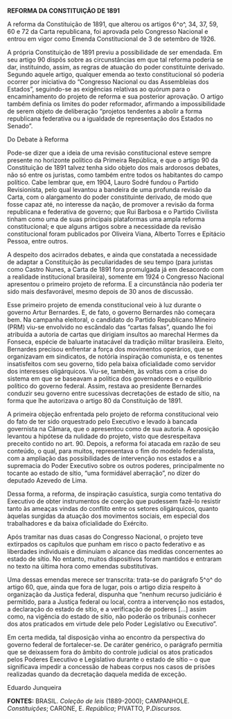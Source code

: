 **REFORMA DA CONSTITUIÇÃO DE 1891**

A reforma da Constituição de 1891, que alterou os artigos 6^o^, 34, 37,
59, 60 e 72 da Carta republicana, foi aprovada pelo Congresso Nacional e
entrou em vigor como Emenda Constitucional de 3 de setembro de 1926.

A própria Constituição de 1891 previu a possibilidade de ser emendada.
Em seu artigo 90 dispôs sobre as circunstâncias em que tal reforma
poderia se dar, instituindo, assim, as regras de atuação do poder
constituinte derivado. Segundo aquele artigo, qualquer emenda ao texto
constitucional só poderia ocorrer por iniciativa do “Congresso Nacional
ou das Assembleias dos Estados”, seguindo-se as exigências relativas ao
quórum para o encaminhamento do projeto de reforma e sua posterior
aprovação. O artigo também definia os limites do poder reformador,
afirmando a impossibilidade de serem objeto de deliberação “projetos
tendentes a abolir a forma republicana federativa ou a igualdade de
representação dos Estados no Senado”.

Do Debate à Reforma

Pode-se dizer que a ideia de uma revisão constitucional esteve sempre
presente no horizonte político da Primeira República, e que o artigo 90
da Constituição de 1891 talvez tenha sido objeto dos mais ardorosos
debates, não só entre os juristas, como também entre todos os habitantes
do campo político. Cabe lembrar que, em 1904, Lauro Sodré fundou o
Partido Revisionista, pelo qual levantou a bandeira de uma profunda
revisão da Carta, com o alargamento do poder constituinte derivado, de
modo que fosse capaz até, no interesse da nação, de promover a revisão
da forma republicana e federativa de governo; que Rui Barbosa e o
Partido Civilista tinham como uma de suas principais plataformas uma
ampla reforma constitucional; e que alguns artigos sobre a necessidade
da revisão constitucional foram publicados por Oliveira Viana, Alberto
Torres e Epitácio Pessoa, entre outros.

A despeito dos acirrados debates, e ainda que constatada a necessidade
de adaptar a Constituição às peculiaridades de seu tempo (para juristas
como Castro Nunes, a Carta de 1891 fora promulgada já em desacordo com a
realidade institucional brasileira), somente em 1924 o Congresso
Nacional apresentou o primeiro projeto de reforma. E a circunstância não
poderia ter sido mais desfavorável, mesmo depois de 30 anos de
discussão.

Esse primeiro projeto de emenda constitucional veio à luz durante o
governo Artur Bernardes. E, de fato, o governo Bernardes não começara
bem. Na campanha eleitoral, o candidato do Partido Republicano Mineiro
(PRM) viu-se envolvido no escândalo das “cartas falsas”, quando lhe foi
atribuída a autoria de cartas que dirigiam insultos ao marechal Hermes
da Fonseca, espécie de baluarte inatacável da tradição militar
brasileira. Eleito, Bernardes precisou enfrentar a força dos movimentos
operários, que se organizavam em sindicatos, de notória inspiração
comunista, e os tenentes insatisfeitos com seu governo, tido pela baixa
oficialidade como servidor dos interesses oligárquicos. Viu-se, também,
às voltas com a crise do sistema em que se baseavam a política dos
governadores e o equilíbrio político do governo federal. Assim, restava
ao presidente Bernardes conduzir seu governo entre sucessivas
decretações de estado de sítio, na forma que lhe autorizava o artigo 80
da Constituição de 1891.

A primeira objeção enfrentada pelo projeto de reforma constitucional
veio do fato de ter sido orquestrado pelo Executivo e levado à bancada
governista na Câmara, que o apresentou como de sua autoria. A oposição
levantou a hipótese da nulidade do projeto, visto que desrespeitava
preceito contido no art. 90. Depois, a reforma foi atacada em razão de
seu conteúdo, o qual, para muitos, representava o fim do modelo
federalista, com a ampliação das possibilidades de intervenção nos
estados e a supremacia do Poder Executivo sobre os outros poderes,
principalmente no tocante ao estado de sítio, “uma formidável
aberração”, no dizer do deputado Azevedo de Lima.

Dessa forma, a reforma, de inspiração casuística, surgia como tentativa
do Executivo de obter instrumentos de coerção que pudessem fazê-lo
resistir tanto às ameaças vindas do conflito entre os setores
oligárquicos, quanto àquelas surgidas da atuação dos movimentos sociais,
em especial dos trabalhadores e da baixa oficialidade do Exército.

Após tramitar nas duas casas do Congresso Nacional, o projeto teve
extirpados os capítulos que punham em risco o pacto federativo e as
liberdades individuais e diminuíam o alcance das medidas concernentes ao
estado de sítio. No entanto, muitos dispositivos foram mantidos e
entraram no texto na última hora como emendas substitutivas.

Uma dessas emendas merece ser transcrita: trata-se do parágrafo 5^o^ do
artigo 60, que, ainda que fora de lugar, pois o artigo dizia respeito à
organização da Justiça federal, dispunha que “nenhum recurso judiciário
é permitido, para a Justiça federal ou local, contra a intervenção nos
estados, a declaração do estado de sítio, e a verificação de poderes
[...] assim como, na vigência do estado de sítio, não poderão os
tribunais conhecer dos atos praticados em virtude dele pelo Poder
Legislativo ou Executivo”.

Em certa medida, tal disposição vinha ao encontro da perspectiva do
governo federal de fortalecer-se. De caráter genérico, o parágrafo
permitia que se deixassem fora do âmbito do controle judicial os atos
praticados pelos Poderes Executivo e Legislativo durante o estado de
sítio – o que significava impedir a concessão de habeas corpus nos casos
de prisões realizadas quando da decretação daquela medida de exceção.

Eduardo Junqueira

**FONTES:** BRASIL. *Coleção de leis* (1889-2000); CAMPANHOLE.
*Constituições*; CARONE, E. *República*; PIVATTO, P.*Discursos.*

